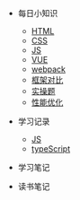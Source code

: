 <!-- 侧边栏 docs/_sidebar.md -->
<!-- docsify serve InkDyedGreenClothes  启动项目 -->

- 每日小知识
  - [HTML](/learning/html.md)
  - [CSS](/learning/css.md)
  - [JS](/learning/js.md)
  - [VUE](/learning/vue.md)
  - [webpack](/learning/webpack.md)
  - [框架对比](/learning/framework.md)
  - [实操题](/learning/hands-on.md)
  - [性能优化](/learning/performance.md)
- 学习记录

  - [JS](/record/js.md)
  - [typeScript](/record/typeScript.md)

- 学习笔记

- 读书笔记
